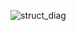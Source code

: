![struct_diag](https://user-images.githubusercontent.com/102134305/168486500-b88dc400-a65b-45f4-9e65-490ad6d327a5.png)

